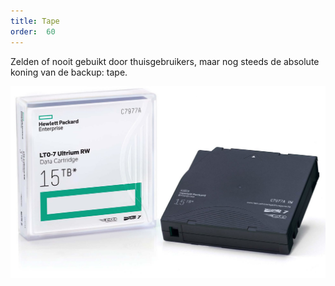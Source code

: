 ```yaml
---
title: Tape
order:  60
---
```


Zelden of nooit gebuikt door thuisgebruikers, 
maar nog steeds de absolute koning van de backup: tape.

![Een tape en tape drive](tape.jpg)

